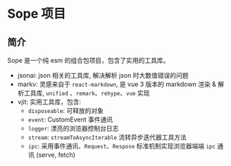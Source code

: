 # Sope 项目

## 简介

Sope 是一个纯 esm 的组合包项目，包含了实用的工具库。

- jsonai: json 相关的工具库, 解决解析 json 时大数值错误的问题
- markv: 灵感来自于 `react-markdown`, 是 vue 3 版本的 markdown 渲染 & 解析工具库, `unified` 、`remark`、`rehype`、`vue` 实现
- vjit: 实用工具库，包含:
  - `disposeable`: 可释放的对象
  - `event`: CustomEvent 事件通讯
  - `logger`: 漂亮的浏览器控制台日志
  - `stream`: `streamToAsyncIterable` 流转异步迭代器工具方法
  - `ipc`: 采用事件通讯、`Request`、`Respose` 标准机制实现浏览器端端 `ipc` 通讯 (serve, fetch)
